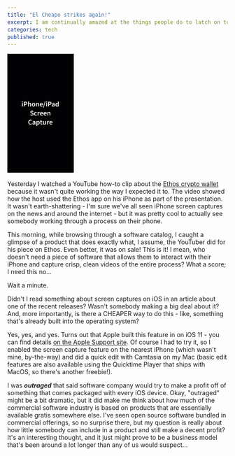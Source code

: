 ```yaml
---
title: "El Cheapo strikes again!"
excerpt: I am continually amazed at the things people do to latch on to our money.
categories: tech
published: true
---
```

!["Home-grown iPhone screen capture"](/images/iphone.gif)

Yesterday I watched a YouTube how-to clip about the [Ethos crypto wallet](https://www.ethos.io) because it wasn't quite working the way I expected it to. The video showed how the host used the Ethos app on his iPhone as part of the presentation. It wasn't earth-shattering - I'm sure we've all seen iPhone screen captures on the news and around the internet - but it was pretty cool to actually see somebody working through a process on their phone.  

This morning, while browsing through a software catalog, I caught a glimpse of a product that does exactly what, I assume, the YouTuber did for his piece on Ethos. Even better, it was on sale! This is it! I mean, who doesn't need a piece of software that allows them to interact with their iPhone and capture crisp, clean videos of the entire process? What a score; I need this no...

Wait a minute. 

Didn't I read something about screen captures on iOS in an article about one of the recent releases? Wasn't somebody making a big deal about it? And, more importantly, is there a CHEAPER way to do this - like, something that's already built into the operating system? 

Yes, yes, and yes. Turns out that Apple built this feature in on iOS 11 - you can find details [on the Apple Support site](https://support.apple.com/en-us/HT207935). Of course I had to try it, so I enabled the screen capture feature on the nearest iPhone (which wasn't mine, by-the-way) and did a quick edit with Camtasia on my Mac (basic edit features are also available using the Quicktime Player that ships with MacOS, so there's another freebie!). 

I was ___outraged___ that said software company would try to make a profit off of something that comes packaged with every iOS device. Okay, "outraged" might be a bit dramatic, but it did make me think about how much of the commercial software industry is based on products that are essentially available gratis somewhere else. I've seen open source software bundled in commercial offerings, so no surprise there, but my question is really about how little somebody can include in a product and still make a decent profit? It's an interesting thought, and it just might prove to be a business model that's been around a lot longer than any of us would suspect... 

